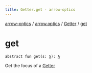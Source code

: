 ```yaml
---
title: Getter.get - arrow-optics
---
```


[arrow-optics](../../index.html) / [arrow.optics](../index.html) / [Getter](index.html) / [get](./get.html)

# get

`abstract fun get(s: `[`S`](index.html#S)`): `[`A`](index.html#A)

Get the focus of a [Getter](index.html)

